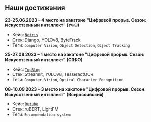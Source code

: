## Наши достижения

**23-25.06.2023 – 4 место на хакатоне "Цифровой прорыв. Сезон: Искусственный интеллект" (УФО)**
- Кейс: [`Netris`](https://github.com/Arctic-Data-Force/netris)
- Стек: Django, YOLOv8, ByteTrack
- Теги: `Computer Vision`, `Object Detection`, `Object Tracking`

**25-27.08.2023 – 1 место на хакатоне "Цифровой прорыв. Сезон: Искусственный интеллект" (СЗФО)**
- Кейс: [`TopBlog`](https://github.com/Arctic-Data-Force/topblog)
- Стек: Streamlit, YOLOv8, TesseractOCR
- Теги: `Computer Vision`, `Optical Character Recognition`

**08-10.09.2023 – 3 место на хакатоне "Цифровой прорыв. Сезон: Искусственный интеллект" (Всероссийский)**
- Кейс: [`Rutube`](https://github.com/Arctic-Data-Force/rutube)
- Стек: ruBERT, LightFM
- Теги: `Recommendation system`
